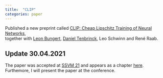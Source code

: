 ```yaml
---
title:  "CLIP"
categories: paper
---
```


Published a new preprint called 
[CLIP: Cheap Lipschitz Training of Neural Networks](https://arxiv.org/abs/2103.12531),  
together with [Leon Bungert](https://sites.google.com/view/leon-bungert/news), 
[Daniel Tenbrinck](https://www.math.fau.de/angewandte-mathematik-1/mitarbeiter/dr-daniel-tenbrinck/), Leo Schwinn
and René Raab.

## Update 30.04.2021
The paper was accepted at [SSVM 21](https://ssvm2021.sciencesconf.org/) and appears as a chapter 
[here](https://link.springer.com/chapter/10.1007%2F978-3-030-75549-2_25). Furthemore, I will present the paper at 
the conference.


